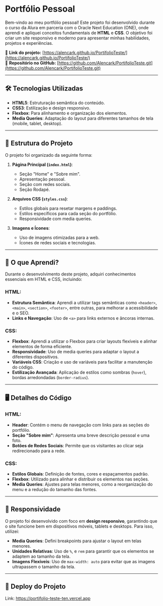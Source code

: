 # Portfólio Pessoal

Bem-vindo ao meu portfólio pessoal! Este projeto foi desenvolvido durante o curso da Alura em parceria com o Oracle Next Education (ONE), onde aprendi e apliquei conceitos fundamentais de **HTML** e **CSS**. O objetivo foi criar um site responsivo e moderno para apresentar minhas habilidades, projetos e experiências.

🔗 **Link do projeto:** [https://alencark.github.io/PortifolioTeste/](https://alencark.github.io/PortifolioTeste/)  
📂 **Repositório no GitHub:** [https://github.com/Alencark/PortifolioTeste.git](https://github.com/Alencark/PortifolioTeste.git)

---

## 🛠️ Tecnologias Utilizadas

- **HTML5**: Estruturação semântica do conteúdo.
- **CSS3**: Estilização e design responsivo.
- **Flexbox**: Para alinhamento e organização dos elementos.
- **Media Queries**: Adaptação do layout para diferentes tamanhos de tela (mobile, tablet, desktop).

---

## 📂 Estrutura do Projeto

O projeto foi organizado da seguinte forma:

1. **Página Principal (`index.html`)**:
   - Seção "Home" e "Sobre mim".
   - Apresentação pessoal.
   - Seção com redes sociais.
   - Seção Rodapé.

2. **Arquivos CSS (`styles.css`)**:
   - Estilos globais para resetar margens e paddings.
   - Estilos específicos para cada seção do portfólio.
   - Responsividade com media queries.

3. **Imagens e Ícones**:
   - Uso de imagens otimizadas para a web.
   - Ícones de redes sociais e tecnologias.

---

## 🎯 O que Aprendi?

Durante o desenvolvimento deste projeto, adquiri conhecimentos essenciais em HTML e CSS, incluindo:

### HTML:
- **Estrutura Semântica**: Aprendi a utilizar tags semânticas como `<header>`, `<main>`, `<section>`, `<footer>`, entre outras, para melhorar a acessibilidade e o SEO.
- **Links e Navegação**: Uso de `<a>` para links externos e âncoras internas.

### CSS:
- **Flexbox**: Aprendi a utilizar o Flexbox para criar layouts flexíveis e alinhar elementos de forma eficiente.
- **Responsividade**: Uso de media queries para adaptar o layout a diferentes dispositivos.
- **Variáveis CSS**: Criação e uso de variáveis para facilitar a manutenção do código.
- **Estilização Avançada**: Aplicação de estilos como sombras (`hover`), bordas arredondadas (`border-radius`).

---

## 🖥️ Detalhes do Código

### HTML:
- **Header**: Contém o menu de navegação com links para as seções do portfólio.
- **Seção "Sobre mim"**: Apresenta uma breve descrição pessoal e uma foto.
- **Botões de Redes Sociais**: Permite que os visitantes ao clicar seja redirecionado para a rede.

### CSS:
- **Estilos Globais**: Definição de fontes, cores e espaçamentos padrão.
- **Flexbox**: Utilizado para alinhar e distribuir os elementos nas seções.
- **Media Queries**: Ajustes para telas menores, como a reorganização do menu e a redução do tamanho das fontes.

---

## 📱 Responsividade

O projeto foi desenvolvido com foco em **design responsivo**, garantindo que o site funcione bem em dispositivos móveis, tablets e desktops. Para isso, utilizei:

- **Media Queries**: Defini breakpoints para ajustar o layout em telas menores.
- **Unidades Relativas**: Uso de `%`, e `rem` para garantir que os elementos se adaptem ao tamanho da tela.
- **Imagens Flexíveis**: Uso de `max-width: auto` para evitar que as imagens ultrapassem o tamanho da tela.

---

## 🚀 Deploy do Projeto

Link: https://portifolio-teste-ten.vercel.app
